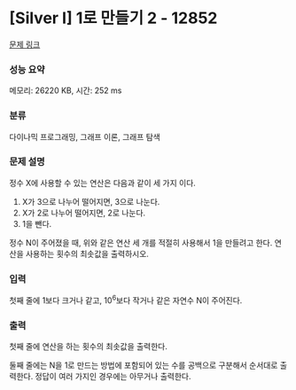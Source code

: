 # [Silver I] 1로 만들기 2 - 12852 

[문제 링크](https://www.acmicpc.net/problem/12852) 

### 성능 요약

메모리: 26220 KB, 시간: 252 ms

### 분류

다이나믹 프로그래밍, 그래프 이론, 그래프 탐색

### 문제 설명

<p>정수 X에 사용할 수 있는 연산은 다음과 같이 세 가지 이다.</p>

<ol>
	<li>X가 3으로 나누어 떨어지면, 3으로 나눈다.</li>
	<li>X가 2로 나누어 떨어지면, 2로 나눈다.</li>
	<li>1을 뺀다.</li>
</ol>

<p>정수 N이 주어졌을 때, 위와 같은 연산 세 개를 적절히 사용해서 1을 만들려고 한다. 연산을 사용하는 횟수의 최솟값을 출력하시오.</p>

### 입력 

 <p>첫째 줄에 1보다 크거나 같고, 10<sup>6</sup>보다 작거나 같은 자연수 N이 주어진다.</p>

### 출력 

 <p>첫째 줄에 연산을 하는 횟수의 최솟값을 출력한다.</p>

<p>둘째 줄에는 N을 1로 만드는 방법에 포함되어 있는 수를 공백으로 구분해서 순서대로 출력한다. 정답이 여러 가지인 경우에는 아무거나 출력한다.</p>

